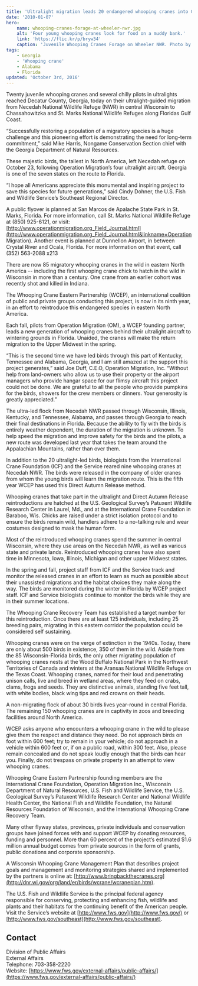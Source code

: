 ```yaml
---
title: 'Ultralight migration leads 20 endangered whooping cranes into Georgia'
date: '2010-01-07'
hero:
    name: whooping-cranes-forage-at-wheeler-nwr.jpg
    alt: 'Four young whooping cranes look for food on a muddy bank.'
    link: 'https://flic.kr/p/bryw34'
    caption: 'Juvenile Whooping Cranes Forage on Wheeler NWR. Photo by Bill Gates, USFWS.'
tags:
    - Georgia
    - 'Whooping crane'
    - Alabama
    - Florida
updated: 'October 3rd, 2016'
---
```


Twenty juvenile whooping cranes and several chilly pilots in ultralights reached Decatur County, Georgia, today on their ultralight-guided migration from Necedah National Wildlife Refuge (NWR) in central Wisconsin to Chassahowitzka and St. Marks National Wildlife Refuges along Floridas Gulf Coast.

“Successfully restoring a population of a migratory species is a huge challenge and this pioneering effort is demonstrating the need for long-term commitment,” said Mike Harris, Nongame Conservation Section chief with the Georgia Department of Natural Resources.

These majestic birds, the tallest in North America, left Necedah refuge on October 23, following Operation Migration’s four ultralight aircraft. Georgia is one of the seven states on the route to Florida.

“I hope all Americans appreciate this monumental and inspiring project to save this species for future generations,” said Cindy Dohner, the U.S. Fish and Wildlife Service’s Southeast Regional Director.

A public flyover is planned at San Marcos de Apalache State Park in St. Marks, Florida. For more information, call St. Marks National Wildlife Refuge at (850) 925-6121, or visit: [http://www.operationmigration.org_Field_Journal.html](http://www.operationmigration.org_Field_Journal.html&linkname=Operation Migration). Another event is planned at Dunnellon Airport, in between Crystal River and Ocala, Florida. For more information on that event, call (352) 563-2088 x213

There are now 85 migratory whooping cranes in the wild in eastern North America -- including the first whooping crane chick to hatch in the wild in Wisconsin in more than a century. One crane from an earlier cohort was recently shot and killed in Indiana.

The Whooping Crane Eastern Partnership (WCEP), an international coalition of public and private groups conducting this project, is now in its ninth year, in an effort to reintroduce this endangered species in eastern North America.

Each fall, pilots from Operation Migration (OM), a WCEP founding partner, leads a new generation of whooping cranes behind their ultralight aircraft to wintering grounds in Florida. Unaided, the cranes will make the return migration to the Upper Midwest in the spring.

“This is the second time we have led birds through this part of Kentucky, Tennessee and Alabama, Georgia, and I am still amazed at the support this project generates,” said Joe Duff, C.E.O, Operation Migration, Inc. “Without help from land-owners who allow us to use their property or the airport managers who provide hangar space for our flimsy aircraft this project could not be done. We are grateful to all the people who provide pumpkins for the birds, showers for the crew members or dinners. Your generosity is greatly appreciated.”

The ultra-led flock from Necedah NWR passed through Wisconsin, Illinois, Kentucky, and Tennessee, Alabama, and passes through Georgia to reach their final destinations in Florida. Because the ability to fly with the birds is entirely weather dependent, the duration of the migration is unknown. To help speed the migration and improve safety for the birds and the pilots, a new route was developed last year that takes the team around the Appalachian Mountains, rather than over them.

In addition to the 20 ultralight-led birds, biologists from the International Crane Foundation (ICF) and the Service reared nine whooping cranes at Necedah NWR. The birds were released in the company of older cranes from whom the young birds will learn the migration route. This is the fifth year WCEP has used this Direct Autumn Release method.

Whooping cranes that take part in the ultralight and Direct Autumn Release reintroductions are hatched at the U.S. Geological Survey’s Patuxent Wildlife Research Center in Laurel, Md., and at the International Crane Foundation in Baraboo, Wis. Chicks are raised under a strict isolation protocol and to ensure the birds remain wild, handlers adhere to a no-talking rule and wear costumes designed to mask the human form.

Most of the reintroduced whooping cranes spend the summer in central Wisconsin, where they use areas on the Necedah NWR, as well as various state and private lands. Reintroduced whooping cranes have also spent time in Minnesota, Iowa, Illinois, Michigan and other upper Midwest states.

In the spring and fall, project staff from ICF and the Service track and monitor the released cranes in an effort to learn as much as possible about their unassisted migrations and the habitat choices they make along the way. The birds are monitored during the winter in Florida by WCEP project staff. ICF and Service biologists continue to monitor the birds while they are in their summer locations.

The Whooping Crane Recovery Team has established a target number for this reintroduction. Once there are at least 125 individuals, including 25 breeding pairs, migrating in this eastern corridor the population could be considered self sustaining.

Whooping cranes were on the verge of extinction in the 1940s. Today, there are only about 500 birds in existence, 350 of them in the wild. Aside from the 85 Wisconsin-Florida birds, the only other migrating population of whooping cranes nests at the Wood Buffalo National Park in the Northwest Territories of Canada and winters at the Aransas National Wildlife Refuge on the Texas Coast. Whooping cranes, named for their loud and penetrating unison calls, live and breed in wetland areas, where they feed on crabs, clams, frogs and seeds. They are distinctive animals, standing five feet tall, with white bodies, black wing tips and red crowns on their heads.

A non-migrating flock of about 30 birds lives year-round in central Florida. The remaining 150 whooping cranes are in captivity in zoos and breeding facilities around North America.

WCEP asks anyone who encounters a whooping crane in the wild to please give them the respect and distance they need. Do not approach birds on foot within 600 feet; try to remain in your vehicle; do not approach in a vehicle within 600 feet or, if on a public road, within 300 feet. Also, please remain concealed and do not speak loudly enough that the birds can hear you. Finally, do not trespass on private property in an attempt to view whooping cranes.

Whooping Crane Eastern Partnership founding members are the International Crane Foundation, Operation Migration Inc., Wisconsin Department of Natural Resources, U.S. Fish and Wildlife Service, the U.S. Geological Survey’s Patuxent Wildlife Research Center and National Wildlife Health Center, the National Fish and Wildlife Foundation, the Natural Resources Foundation of Wisconsin, and the International Whooping Crane Recovery Team.

Many other flyway states, provinces, private individuals and conservation groups have joined forces with and support WCEP by donating resources, funding and personnel. More than 60 percent of the project’s estimated $1.6 million annual budget comes from private sources in the form of grants, public donations and corporate sponsorship.

A Wisconsin Whooping Crane Management Plan that describes project goals and management and monitoring strategies shared and implemented by the partners is online at: [http://www.bringbackthecranes.org](http://dnr.wi.gov/org/land/er/birds/wcrane/wcraneplan.htm).

The U.S. Fish and Wildlife Service is the principal federal agency responsible for conserving, protecting and enhancing fish, wildlife and plants and their habitats for the continuing benefit of the American people. Visit the Service’s website at [http://www.fws.gov](http://www.fws.gov/) or [http://www.fws.gov/southeast](http://www.fws.gov/southeast).

## Contact

Division of Public Affairs  
External Affairs  
Telephone: 703-358-2220  
Website: [https://www.fws.gov/external-affairs/public-affairs/](https://www.fws.gov/external-affairs/public-affairs/)
